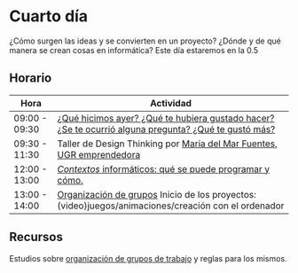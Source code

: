 # Cuarto día

¿Cómo surgen las ideas y se convierten en un proyecto? ¿Dónde y de qué manera se crean cosas en informática? Este día estaremos en la 0.5

## Horario

| Hora          | Actividad                                                                |
| ------------- | -------------------------------------------------------------------------|
| 09:00 - 09:30 | [¿Qué hicimos ayer? ¿Qué te hubiera gustado hacer? ¿Se te ocurrió alguna pregunta? ¿Qué te gustó más?](../fichas/dia-2/repaso.md) | 
| 09:30 - 11:30 | Taller de Design Thinking por [Maria del Mar Fuentes, UGR emprendedora](https://ugremprendedora.ugr.es/) |
| 12:00 - 13:00 | [*Contextos* informáticos: qué se puede programar y cómo.](../fichas/dia-4/contextos.md) |
| 13:00 - 14:00 | [Organización de grupos](../fichas/dia-4/grupos.md) Inicio de los proyectos: (video)juegos/animaciones/creación con el ordenador | 

## Recursos

Estudios sobre [organización de grupos de trabajo](http://www.shepherd.edu/ctl/firstyearexperience/FYEX-101_guidelines-student_group-work.doc) y reglas para los mismos. 

